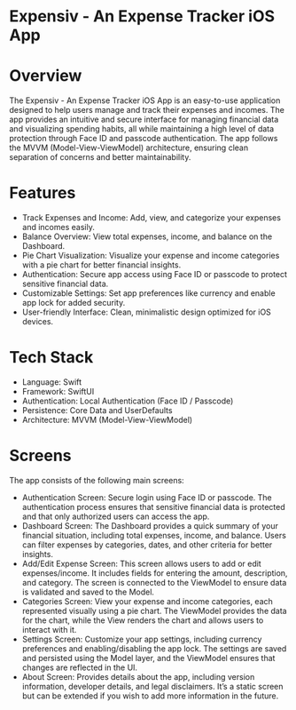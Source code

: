 # Expensiv - An Expense Tracker iOS App
# Overview
The Expensiv - An Expense Tracker iOS App is an easy-to-use application designed to help users manage and track their expenses and incomes. The app provides an intuitive and secure interface for managing financial data and visualizing spending habits, all while maintaining a high level of data protection through Face ID and passcode authentication. The app follows the MVVM (Model-View-ViewModel) architecture, ensuring clean separation of concerns and better maintainability.

# Features
- Track Expenses and Income: Add, view, and categorize your expenses and incomes easily.
- Balance Overview: View total expenses, income, and balance on the Dashboard.
- Pie Chart Visualization: Visualize your expense and income categories with a pie chart for better financial insights.
- Authentication: Secure app access using Face ID or passcode to protect sensitive financial data.
- Customizable Settings: Set app preferences like currency and enable app lock for added security.
- User-friendly Interface: Clean, minimalistic design optimized for iOS devices.

# Tech Stack
- Language: Swift
- Framework: SwiftUI
- Authentication: Local Authentication (Face ID / Passcode)
- Persistence: Core Data and UserDefaults
- Architecture: MVVM (Model-View-ViewModel)

# Screens
The app consists of the following main screens:
- Authentication Screen: Secure login using Face ID or passcode. The authentication process ensures that sensitive financial data is protected and that only authorized users can access the app.
- Dashboard Screen: The Dashboard provides a quick summary of your financial situation, including total expenses, income, and balance. Users can filter expenses by categories, dates, and other criteria for better insights.
- Add/Edit Expense Screen: This screen allows users to add or edit expenses/income. It includes fields for entering the amount, description, and category. The screen is connected to the ViewModel to ensure data is validated and saved to the Model.
- Categories Screen: View your expense and income categories, each represented visually using a pie chart. The ViewModel provides the data for the chart, while the View renders the chart and allows users to interact with it.
- Settings Screen: Customize your app settings, including currency preferences and enabling/disabling the app lock. The settings are saved and persisted using the Model layer, and the ViewModel ensures that changes are reflected in the UI.
- About Screen: Provides details about the app, including version information, developer details, and legal disclaimers. It’s a static screen but can be extended if you wish to add more information in the future.

